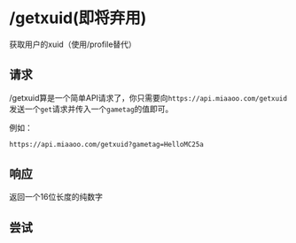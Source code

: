 # /getxuid(即将弃用)

获取用户的xuid（使用/profile替代）

## 请求

/getxuid算是一个简单API请求了，你只需要向`https://api.miaaoo.com/getxuid` 发送一个`get`请求并传入一个`gametag`的值即可。

例如：

```bash
https://api.miaaoo.com/getxuid?gametag=HelloMC25a
```

## 响应

返回一个16位长度的纯数字

## 尝试

<PostButton url="getxuid" method="GET" body="gametag=MultiMC23" />
